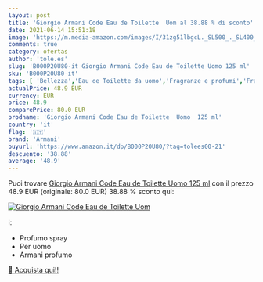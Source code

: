 ```yaml
---
layout: post
title: 'Giorgio Armani Code Eau de Toilette  Uom al 38.88 % di sconto'
date: 2021-06-14 15:51:18
image: 'https://m.media-amazon.com/images/I/31zg51lbgcL._SL500_._SL400_.jpg'
comments: true
category: ofertas
author: 'tole.es'
slug: 'B000P20U80-it Giorgio Armani Code Eau de Toilette Uomo 125 ml'
sku: 'B000P20U80-it'
tags: [ 'Bellezza','Eau de Toilette da uomo','Fragranze e profumi','Fragranze e profumi da uomo','armani', ]
actualPrice: 48.9 EUR
currency: EUR
price: 48.9
comparePrice: 80.0 EUR
prodname: 'Giorgio Armani Code Eau de Toilette  Uomo  125 ml'
country: 'it'
flag: '🇮🇹'
brand: 'Armani'
buyurl: 'https://www.amazon.it/dp/B000P20U80/?tag=tolees00-21'
descuento: '38.88'
average: '48.9'
---
```


Puoi trovare [Giorgio Armani Code Eau de Toilette  Uomo  125 ml](https://www.amazon.it/dp/B000P20U80/?tag=tolees00-21) con il prezzo 48.9 EUR (originale: 80.0 EUR) 38.88 % sconto qui:

[![Giorgio Armani Code Eau de Toilette  Uom](https://m.media-amazon.com/images/I/31zg51lbgcL._SL500_._SL400_.jpg)](https://www.amazon.it/dp/B000P20U80/?tag=tolees00-21)

ℹ️:

- Profumo spray
- Per uomo
- Armani profumo

[🛒 Acquista qui!!](https://www.amazon.it/dp/B000P20U80/?tag=tolees00-21)
